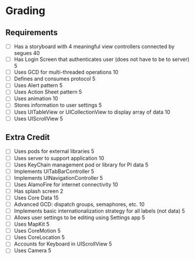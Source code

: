 # Grading
## Requirements  
- [ ] Has a storyboard with 4 meaningful view controllers connected by segues	40
- [ ] Has Login Screen that authenticates user (does not have to be to server)	5
- [ ] Uses GCD for multi-threaded operations	10
- [ ] Defines and consumes protocol	5
- [ ] Uses Alert pattern	5
- [ ] Uses Action Sheet pattern	5
- [ ] Uses animation	10
- [ ] Stores information to user settings	5
- [ ] Uses UITableView or UICollectionView to display array of data	10
- [ ] Uses UIScrollView	5

## Extra Credit  
- [ ] Uses pods for external libraries	5
- [ ] Uses server to support application	10
- [ ] Uses KeyChain management pod or library for PI data	5
- [ ] Implements UITabBarController	5
- [ ] Implements UINavigationController	5
- [ ] Uses AlamoFire for internet connectivity	10
- [ ] Has splash screen	2
- [ ] Uses Core Data	15
- [ ] Advanced GCD: dispatch groups, semaphores, etc.	10
- [ ] Implements basic internationalization strategy for all labels (not data)	5
- [ ] Allows user settings to be editing using Settings app	5
- [ ] Uses MapKit	5
- [ ] Uses CoreMotion	5
- [ ] Uses CoreLocation	5
- [ ] Accounts for Keyboard in UIScrollView	5
- [ ] Uses Camera	5

